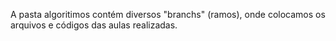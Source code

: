 A pasta algoritimos contém diversos "branchs" (ramos), onde colocamos os arquivos e códigos das aulas realizadas.